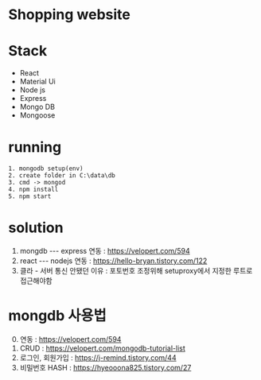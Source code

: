 # Shopping website
# Stack
- React
- Material Ui
- Node js
- Express
- Mongo DB
- Mongoose

# running
```
1. mongodb setup(env)
2. create folder in C:\data\db 
3. cmd -> mongod
4. npm install 
5. npm start
```

# solution
1. mongdb --- express 연동 : https://velopert.com/594
2. react --- nodejs 연동 : https://hello-bryan.tistory.com/122
3. 클라 - 서버 통신 안됐던 이유 : 포토번호 조정위해 setuproxy에서 지정한 루트로 접근해야함

# mongdb  사용법
0. 연동 : https://velopert.com/594
1. CRUD : https://velopert.com/mongodb-tutorial-list
2. 로그인, 회원가입 : https://j-remind.tistory.com/44
3. 비밀번호 HASH : https://hyeooona825.tistory.com/27
